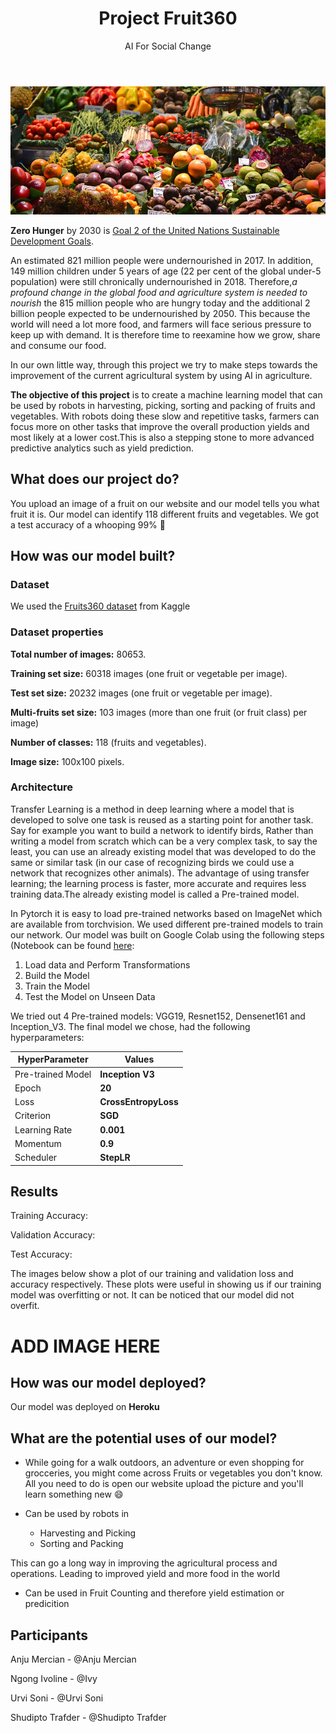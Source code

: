 <header>
    <h1>Project Fruit360</h1>
    <p class="subtitle">AI For Social Change</p>
</header>

![Photo by Josefin on Unsplash](fruits.v3.cropped.jpg)


 **Zero Hunger** by 2030 is [Goal 2 of the United Nations Sustainable Development Goals](https://www.un.org/sustainabledevelopment/hunger/). 

An estimated 821 million people were undernourished in 2017. In addition, 149 million children under 5 years of age (22 per cent of the global under-5 population) were still chronically undernourished in 2018. 
Therefore,*a profound change in the global food and agriculture system is needed to nourish* the 815 million people who are hungry today and the additional 2 billion people expected to be undernourished by 2050. This because the world will need a lot more food, and farmers will face serious pressure to keep up with demand. It is therefore time to reexamine how we grow, share and consume our food. 

In our own little way, through this project we try to make steps towards the improvement of the current agricultural system by using AI in agriculture. 

**The objective of this project** is to create a machine learning model that can be used by robots in harvesting, picking, sorting and packing of fruits and vegetables. With robots doing these slow and repetitive tasks, farmers can focus more on other tasks that improve the overall production yields and most likely at a lower cost.This is also a stepping stone to more advanced predictive analytics such as yield prediction.

## What does our project do?
You upload an image of a fruit on our website and our model tells you what fruit it is. Our model can identify 118 different fruits and vegetables. We got a test accuracy of a whooping 99% :clap:

## How was our model built?

### Dataset
We used the [Fruits360 dataset](https://kaggle.com/moltean/fruits) from Kaggle

### Dataset properties
**Total number of images:** 80653.

**Training set size:** 60318 images (one fruit or vegetable per image).

**Test set size:** 20232 images (one fruit or vegetable per image).

**Multi-fruits set size:** 103 images (more than one fruit (or fruit class) per image)

**Number of classes:** 118 (fruits and vegetables).

**Image size:** 100x100 pixels.

### Architecture
Transfer Learning is a method in deep learning where a model that is developed to solve one task is reused as a starting point for another task. Say for example you want to build a network to identify birds, Rather than writing a model from scratch which can be a very complex task, to say the least, you can use an already existing model that was developed to do the same or similar task (in our case of recognizing birds we could use a network that recognizes other animals).
The advantage of using transfer learning; the learning process is faster, more accurate and requires less training data.The already existing model is called a Pre-trained model. 

In Pytorch it is easy to load pre-trained networks based on ImageNet which are available from torchvision. We used different pre-trained models to train our network.
Our model was built on Google Colab using the following steps (Notebook can be found [here](https://colab.research.google.com/github/amalphonse/SPAIC_sg_fruit_360/blob/master/Ivy_Fruits360_With_Pytorch.ipynb):

1. Load data and Perform Transformations
2. Build the Model
3. Train the Model
4. Test the Model on Unseen Data

We tried out 4 Pre-trained models: VGG19, Resnet152, Densenet161 and Inception_V3. The final model we chose, had the following hyperparameters:


| HyperParameter    | Values               |
|-------------------|----------------------|
| Pre-trained Model | **Inception V3**     |
| Epoch            | **20**               |
| Loss              | **CrossEntropyLoss** |
| Criterion         | **SGD**              |
| Learning Rate     | **0.001**            |
| Momentum          | **0.9**              |
| Scheduler         | **StepLR**           |

## Results
Training Accuracy: 

Validation Accuracy:

Test Accuracy:

The images below show a plot of our training and validation loss and accuracy respectively. These plots were useful in showing us if our training model was overfitting or not. It can be noticed that our model did not overfit.

# ADD IMAGE HERE


## How was our model deployed?
Our model was deployed on **Heroku** 

##  What are the potential uses of our model?

- While going for a walk outdoors, an adventure or even shopping for grocceries, you might come across Fruits or vegetables you don't know. All you need to do is open our website upload the picture and you'll learn something new :smile:

- Can be used by robots in 
    - Harvesting and Picking
    - Sorting and Packing

This can go a long way in improving the agricultural process and operations. Leading to improved yield and more food in the world

- Can be used in Fruit Counting and therefore yield estimation or predicition

## Participants
Anju Mercian - @Anju Mercian

Ngong Ivoline - @Ivy

Urvi Soni - @Urvi Soni

Shudipto Trafder - @Shudipto Trafder
